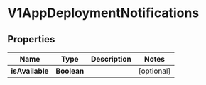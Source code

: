 # V1AppDeploymentNotifications

## Properties
Name | Type | Description | Notes
------------ | ------------- | ------------- | -------------
**isAvailable** | **Boolean** |  |  [optional]
